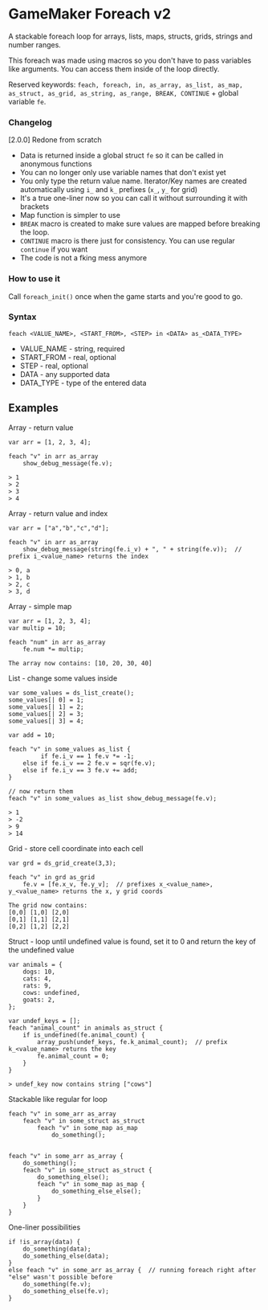 # GameMaker Foreach v2

A stackable foreach loop for arrays, lists, maps, structs, grids, strings and number ranges.

This foreach was made using macros so you don't have to pass variables like arguments. You can access them inside of the loop directly. 

Reserved keywords: `feach, foreach, in, as_array, as_list, as_map, as_struct, as_grid, as_string, as_range, BREAK, CONTINUE` + global variable `fe`.

### Changelog
[2.0.0] Redone from scratch
- Data is returned inside a global struct `fe` so it can be called in anonymous functions
- You can no longer only use variable names that don't exist yet
- You only type the return value name. Iterator/Key names are created automatically using `i_` and `k_` prefixes (`x_`, `y_` for grid)
- It's a true one-liner now so you can call it without surrounding it with brackets
- Map function is simpler to use
- `BREAK` macro is created to make sure values are mapped before breaking the loop. 
- `CONTINUE` macro is there just for consistency. You can use regular `continue` if you want
- The code is not a fking mess anymore

### How to use it
Call `foreach_init()` once when the game starts and you're good to go.

### Syntax
`feach <VALUE_NAME>, <START_FROM>, <STEP> in <DATA> as_<DATA_TYPE>`

- VALUE_NAME - string, required
- START_FROM - real, optional
- STEP - real, optional
- DATA - any supported data
- DATA_TYPE - type of the entered data

## Examples
Array - return value
```
var arr = [1, 2, 3, 4];

feach "v" in arr as_array
	show_debug_message(fe.v);
 
> 1
> 2
> 3
> 4
```
Array - return value and index
```
var arr = ["a","b","c","d"];

feach "v" in arr as_array
	show_debug_message(string(fe.i_v) + ", " + string(fe.v));  // prefix i_<value_name> returns the index
 
> 0, a
> 1, b
> 2, c
> 3, d
```
Array - simple map
```
var arr = [1, 2, 3, 4];
var multip = 10;

feach "num" in arr as_array
	fe.num *= multip;

The array now contains: [10, 20, 30, 40]
```
List - change some values inside
```
var some_values = ds_list_create();
some_values[| 0] = 1; 
some_values[| 1] = 2;
some_values[| 2] = 3; 
some_values[| 3] = 4;

var add = 10;

feach "v" in some_values as_list {
	     if fe.i_v == 1 fe.v *= -1;
	else if fe.i_v == 2 fe.v = sqr(fe.v);
	else if fe.i_v == 3 fe.v += add;
}

// now return them
feach "v" in some_values as_list show_debug_message(fe.v);

> 1
> -2
> 9
> 14
```
Grid - store cell coordinate into each cell
```
var grd = ds_grid_create(3,3);

feach "v" in grd as_grid
	fe.v = [fe.x_v, fe.y_v];  // prefixes x_<value_name>, y_<value_name> returns the x, y grid coords

The grid now contains:
[0,0] [1,0] [2,0]
[0,1] [1,1] [2,1]
[0,2] [1,2] [2,2]
```
Struct - loop until undefined value is found, set it to 0 and return the key of the undefined value
```
var animals = {
	dogs: 10,
	cats: 4,
	rats: 9,
	cows: undefined,
	goats: 2,
};

var undef_keys = [];
feach "animal_count" in animals as_struct {
	if is_undefined(fe.animal_count) {
		array_push(undef_keys, fe.k_animal_count);  // prefix k_<value_name> returns the key
		fe.animal_count = 0;
	}
}

> undef_key now contains string ["cows"]
```

Stackable like regular for loop
```
feach "v" in some_arr as_array
	feach "v" in some_struct as_struct
		feach "v" in some_map as_map
			do_something();


feach "v" in some_arr as_array {
	do_something();
	feach "v" in some_struct as_struct {
		do_something_else();
		feach "v" in some_map as_map {
			do_something_else_else();
		}
	}
}
```
One-liner possibilities
```
if !is_array(data) {
	do_something(data);
	do_something_else(data);
}
else feach "v" in some_arr as_array {  // running foreach right after "else" wasn't possible before
	do_something(fe.v);
	do_something_else(fe.v);
}
```

